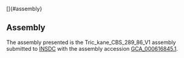 []{#assembly}

Assembly
--------

The assembly presented is the Tric\_kane\_CBS\_289\_86\_V1 assembly
submitted to [INSDC](http://www.insdc.org) with the assembly accession
[GCA\_000616845.1](http://www.ebi.ac.uk/ena/data/view/GCA_000616845.1).
